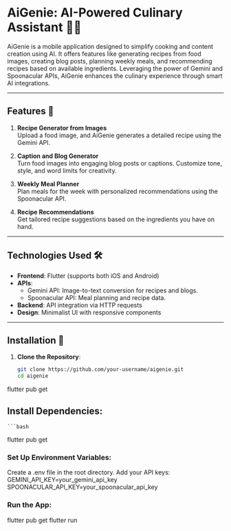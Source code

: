 # AiGenie: AI-Powered Culinary Assistant 🧞‍♂️

AiGenie is a mobile application designed to simplify cooking and content creation using AI. It offers features like generating recipes from food images, creating blog posts, planning weekly meals, and recommending recipes based on available ingredients. Leveraging the power of Gemini and Spoonacular APIs, AiGenie enhances the culinary experience through smart AI integrations.

---

## Features 🌟

1. **Recipe Generator from Images**  
   Upload a food image, and AiGenie generates a detailed recipe using the Gemini API.

2. **Caption and Blog Generator**  
   Turn food images into engaging blog posts or captions. Customize tone, style, and word limits for creativity.

3. **Weekly Meal Planner**  
   Plan meals for the week with personalized recommendations using the Spoonacular API.

4. **Recipe Recommendations**  
   Get tailored recipe suggestions based on the ingredients you have on hand.

---

## Technologies Used 🛠️

- **Frontend**: Flutter (supports both iOS and Android)  
- **APIs**:  
  - Gemini API: Image-to-text conversion for recipes and blogs.  
  - Spoonacular API: Meal planning and recipe data.  
- **Backend**: API integration via HTTP requests  
- **Design**: Minimalist UI with responsive components  

---

## Installation 🔧

1. **Clone the Repository**:
   ```bash
   git clone https://github.com/your-username/aigenie.git
   cd aigenie

 flutter pub get
##  Install Dependencies:
    ```bash

flutter pub get
###  Set Up Environment Variables:
Create a .env file in the root directory.
Add your API keys:
GEMINI_API_KEY=your_gemini_api_key
SPOONACULAR_API_KEY=your_spoonacular_api_key
### Run the App:
flutter pub get
flutter run
